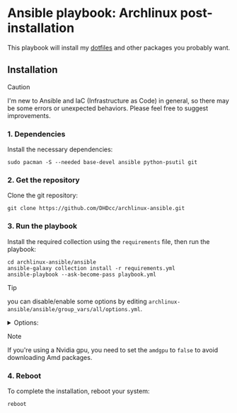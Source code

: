 # Ansible playbook: Archlinux post-installation

This playbook will install my [dotfiles](https://github.com/DHDcc/MyHyprland) and other packages you probably want.


## Installation

> [!CAUTION]
> I'm new to Ansible and IaC (Infrastructure as Code) in general, so there may be some errors or unexpected behaviors.
> Please feel free to suggest improvements.

### 1. Dependencies
Install the necessary dependencies:
```
sudo pacman -S --needed base-devel ansible python-psutil git
```

### 2. Get the repository
Clone the git repository:
```
git clone https://github.com/DHDcc/archlinux-ansible.git
```

### 3. Run the playbook
Install the required collection using the ```requirements``` file, then run the playbook:
```
cd archlinux-ansible/ansible
ansible-galaxy collection install -r requirements.yml
ansible-playbook --ask-become-pass playbook.yml
```

> [!TIP]
> you can disable/enable some options by editing ```archlinux-ansible/ansible/group_vars/all/options.yml```.
> 
> <details> <summary>Options:</summary>
>
> | name  | description | type | default
> |:------|:-----------:|:-----|:-------:
> |amdgpu |download Amd packages            | boolean | true
> |aur_helper.name       |pick your favorite AUR helper             | string     | paru
> |aur_helper.binary       |if false, it will compile the AUR helper             | bool     | true
> |hypervisor       |install Qemu and VirtManager             | bool     | false
> |tweaks |if true, it will apply some tweaks to optimize* your system              | boolean     |false
> |gaming_packages|install all necessary packages for gaming     | boolean | true
> |firewall|install ufw and set some rules            | boolean | true
>  
> *check the [playbook](https://github.com/DHDcc/archlinux-ansible/blob/main/ansible/tweaks/main.yml) before enabling this option.
></details>



> [!NOTE]
>
> If you're using a Nvidia gpu, you need to set the ```amdgpu``` to ```false``` to avoid downloading Amd packages.

### 4. Reboot
To complete the installation, reboot your system:
```
reboot
```
